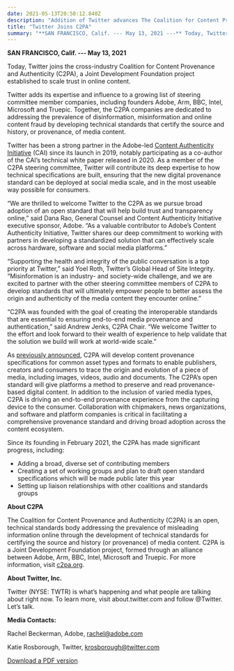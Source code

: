 ```yaml
---
date: 2021-05-13T20:50:12.840Z
description: "Addition of Twitter advances The Coalition for Content Provenance and Authenticity (C2PA) effort to develop a standardized content provenance solution"
title: "Twitter Joins C2PA"
summary: "**SAN FRANCISCO, Calif. --- May 13, 2021 ---** Today, Twitter joins the cross-industry Coalition for Content Provenance and Authenticity (C2PA), a Joint Development Foundation project established to scale trust in online content."
---
```


**SAN FRANCISCO, Calif. --- May 13, 2021** 

Today, Twitter joins the cross-industry Coalition for Content Provenance and Authenticity (C2PA), a Joint Development Foundation project established to scale trust in online content.  

Twitter adds its expertise and influence to a growing list of steering committee member companies, including founders Adobe, Arm, BBC, Intel, Microsoft and Truepic. Together, the C2PA companies are dedicated to addressing the prevalence of disinformation, misinformation and online content fraud by developing technical standards that certify the source and history, or provenance, of media content.  

Twitter has been a strong partner in the Adobe-led [Content Authenticity Initiative](https://contentauthenticity.org/) (CAI) since its launch in 2019, notably participating as a co-author of the CAI’s technical white paper released in 2020. As a member of the C2PA steering committee, Twitter will contribute its deep expertise to how technical specifications are built, ensuring that the new digital provenance standard can be deployed at social media scale, and in the most useable way possible for consumers. 

“We are thrilled to welcome Twitter to the C2PA as we pursue broad adoption of an open standard that will help build trust and transparency online,” said Dana Rao, General Counsel and Content Authenticity Initiative executive sponsor, Adobe. “As a valuable contributor to Adobe’s Content Authenticity Initiative, Twitter shares our deep commitment to working with partners in developing a standardized solution that can effectively scale across hardware, software and social media platforms.”  

“Supporting the health and integrity of the public conversation is a top priority at Twitter,” said Yoel Roth, Twitter’s Global Head of Site Integrity. “Misinformation is an industry- and society-wide challenge, and we are excited to partner with the other steering committee members of C2PA to develop standards that will ultimately empower people to better assess the origin and authenticity of the media content they encounter online.”

“C2PA was founded with the goal of creating the interoperable standards that are essential to ensuring end-to-end media provenance and authentication,” said Andrew Jenks, C2PA Chair. “We welcome Twitter to the effort and look forward to their wealth of experience to help validate that the solution we build will work at world-wide scale.”  

As [previously announced](https://c2pa.org/post/c2pa_initial_pr/), C2PA will develop content provenance specifications for common asset types and formats to enable publishers, creators and consumers to trace the origin and evolution of a piece of media, including images, videos, audio and documents. The C2PA’s open standard will give platforms a method to preserve and read provenance-based digital content. In addition to the inclusion of varied media types, C2PA is driving an end-to-end provenance experience from the capturing device to the consumer. Collaboration with chipmakers, news organizations, and software and platform companies is critical in facilitating a comprehensive provenance standard and driving broad adoption across the content ecosystem.

Since its founding in February 2021, the C2PA has made significant progress, including:  
- Adding a broad, diverse set of contributing members 
- Creating a set of working groups and plan to draft open standard specifications which will be made public later this year 
- Setting up liaison relationships with other coalitions and standards groups 

**About C2PA** 

The Coalition for Content Provenance and Authenticity (C2PA) is an open, technical standards body addressing the prevalence of misleading information online through the development of technical standards for certifying the source and history (or provenance) of media content. C2PA is a Joint Development Foundation project, formed through an alliance between Adobe, Arm, BBC, Intel, Microsoft and Truepic. For more information, visit [c2pa.org](https://c2pa.org). 

**About Twitter, Inc.**

Twitter (NYSE: TWTR) is what’s happening and what people are talking about right now. To learn more, visit about.twitter.com and follow @Twitter. Let’s talk. 
 
**Media Contacts:**

Rachel Beckerman, Adobe, [rachel@adobe.com](mailto:rachel@adobe.com)  

Katie Rosborough, Twitter, [krosborough@twitter.com](krosborough@twitter.com)

[Download a PDF version](https://c2pa.org/files/Twitter_Joins_C2PA_Press_Release_Final.pdf)